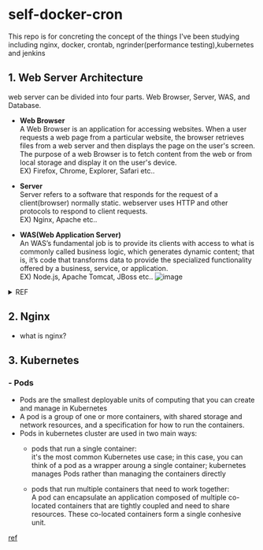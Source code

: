 # self-docker-cron
This repo is for concreting the concept of the things I've been studying including nginx, docker, crontab, ngrinder(performance testing),kubernetes and jenkins


## 1. Web Server Architecture
web server can be divided into four parts. 
Web Browser, Server, WAS, and Database.
- <b> Web Browser <br> </b>
 A Web Browser is an application for accessing websites. When a user requests a web page from a particular website, the browser retrieves files from a web server and then displays the page on the user's screen.
The purpose of a web Browser is to fetch content from the web or from local storage and display it on the user's device.<br>
EX) Firefox, Chrome, Explorer, Safari etc..

- <b> Server <br> </b>
Server refers to a software that responds for the request of a client(browser) normally static. webserver uses HTTP and other protocols to respond to client requests.<br>
EX) Nginx, Apache etc..
 
- <b> WAS(Web Application Server) <br> </b>
An WAS’s fundamental job is to provide its clients with access to what is commonly called business logic, which generates dynamic content; that is, it’s code that transforms data to provide the specialized functionality offered by a business, service, or application.<br>
EX) Node.js, Apache Tomcat, JBoss etc..
![image](https://github.com/parc02/git_java/assets/148880521/0a84961e-d260-427e-b00e-f085d568f58c)

<details> <summary>REF</summary>
https://en.wikipedia.org/wiki/Web_browser <br>
https://www.nginx.com/resources/glossary/application-server-vs-web-server/ <br>
https://blog.naver.com/gi_balja/223028077537
</details>

## 2. Nginx

- what is nginx?

## 3. Kubernetes

### <b>- Pods <br></b>
  - Pods are the smallest deployable units of computing that you can create and manage in Kubernetes
  - A pod is a group of one or more containers, with shared storage and network resources, and a specification for how to run the containers. 
- Pods in kubernetes cluster are used in two main ways:
  - pods that run a single container: <br>
 it's the most common Kubernetes use case; in this case, you can think of a pod as a wrapper aroung a single container; kubernetes manages Pods rather than managing the containers directly
    
  - pods that run multiple containers that need to work together: <br>
 A pod can encapsulate an application composed of multiple co-located containers that are tightly coupled and need to share resources. These co-located containers form a single conhesive unit.

[ref](https://kubernetes.io/docs/concepts/workloads/pods/#workload-resources-for-managing-pods)

